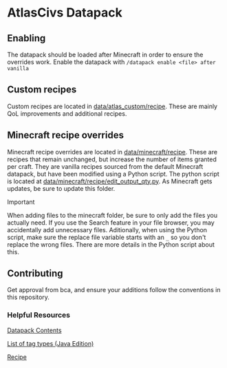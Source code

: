 # AtlasCivs Datapack

## Enabling
The datapack should be loaded after Minecraft in order to ensure the overrides work. Enable the datapack with `/datapack enable <file> after vanilla`

## Custom recipes
Custom recipes are located in [data/atlas_custom/recipe](data/atlas_custom/recipe). These are mainly QoL improvements and additional recipes.

## Minecraft recipe overrides
Minecraft recipe overrides are located in [data/minecraft/recipe](data/minecraft/recipe).
These are recipes that remain unchanged, but increase the number of items granted per craft.
They are vanilla recipes sourced from the default Minecraft datapack, but have been modified using a Python script. 
The python script is located at [data/minecraft/recipe/edit_output_qty.py](data/minecraft/recipe/edit_output_qty.py).
As Minecraft gets updates, be sure to update this folder.

> [!IMPORTANT]
> When adding files to the minecraft folder, be sure to only add the files you actually need. If you use the Search feature
> in your file browser, you may accidentally add unnecessary files.
> Aditionally, when using the Python script, make sure the replace file variable starts with an `_` so you don't replace the wrong files.
> There are more details in the Python script about this.

## Contributing
Get approval from bca, and ensure your additions follow the conventions in this repository. 

### Helpful Resources
[Datapack Contents](https://minecraft.wiki/w/Data_pack#Contents)

[List of tag types (Java Edition)](https://minecraft.wiki/w/Tag_(Java_Edition)#List_of_tag_types)

[Recipe](https://minecraft.wiki/w/Recipe) 
